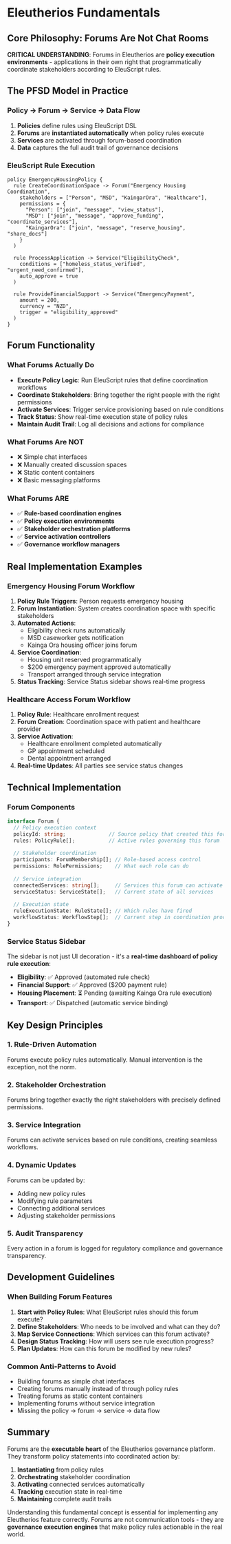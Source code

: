 # Eleutherios Fundamentals

## Core Philosophy: Forums Are Not Chat Rooms

**CRITICAL UNDERSTANDING**: Forums in Eleutherios are **policy execution environments** - applications in their own right that programmatically coordinate stakeholders according to EleuScript rules.

## The PFSD Model in Practice

### Policy → Forum → Service → Data Flow

1. **Policies** define rules using EleuScript DSL
2. **Forums** are **instantiated automatically** when policy rules execute
3. **Services** are activated through forum-based coordination
4. **Data** captures the full audit trail of governance decisions

### EleuScript Rule Execution

```eleuscript
policy EmergencyHousingPolicy {
  rule CreateCoordinationSpace -> Forum("Emergency Housing Coordination",
    stakeholders = ["Person", "MSD", "KaingarOra", "Healthcare"],
    permissions = {
      "Person": ["join", "message", "view_status"],
      "MSD": ["join", "message", "approve_funding", "coordinate_services"],
      "KaingarOra": ["join", "message", "reserve_housing", "share_docs"]
    }
  )
  
  rule ProcessApplication -> Service("EligibilityCheck",
    conditions = ["homeless_status_verified", "urgent_need_confirmed"],
    auto_approve = true
  )
  
  rule ProvideFinancialSupport -> Service("EmergencyPayment",
    amount = 200,
    currency = "NZD",
    trigger = "eligibility_approved"
  )
}
```

## Forum Functionality

### What Forums Actually Do

- **Execute Policy Logic**: Run EleuScript rules that define coordination workflows
- **Coordinate Stakeholders**: Bring together the right people with the right permissions
- **Activate Services**: Trigger service provisioning based on rule conditions
- **Track Status**: Show real-time execution state of policy rules
- **Maintain Audit Trail**: Log all decisions and actions for compliance

### What Forums Are NOT

- ❌ Simple chat interfaces
- ❌ Manually created discussion spaces
- ❌ Static content containers
- ❌ Basic messaging platforms

### What Forums ARE

- ✅ **Rule-based coordination engines**
- ✅ **Policy execution environments**
- ✅ **Stakeholder orchestration platforms**
- ✅ **Service activation controllers**
- ✅ **Governance workflow managers**

## Real Implementation Examples

### Emergency Housing Forum Workflow

1. **Policy Rule Triggers**: Person requests emergency housing
2. **Forum Instantiation**: System creates coordination space with specific stakeholders
3. **Automated Actions**: 
   - Eligibility check runs automatically
   - MSD caseworker gets notification
   - Kainga Ora housing officer joins forum
4. **Service Coordination**:
   - Housing unit reserved programmatically
   - $200 emergency payment approved automatically
   - Transport arranged through service integration
5. **Status Tracking**: Service Status sidebar shows real-time progress

### Healthcare Access Forum Workflow

1. **Policy Rule**: Healthcare enrollment request
2. **Forum Creation**: Coordination space with patient and healthcare provider
3. **Service Activation**:
   - Healthcare enrollment completed automatically
   - GP appointment scheduled
   - Dental appointment arranged
4. **Real-time Updates**: All parties see service status changes

## Technical Implementation

### Forum Components

```typescript
interface Forum {
  // Policy execution context
  policyId: string;              // Source policy that created this forum
  rules: PolicyRule[];           // Active rules governing this forum
  
  // Stakeholder coordination
  participants: ForumMembership[]; // Role-based access control
  permissions: RolePermissions;    // What each role can do
  
  // Service integration
  connectedServices: string[];     // Services this forum can activate
  serviceStatus: ServiceState[];   // Current state of all services
  
  // Execution state
  ruleExecutionState: RuleState[]; // Which rules have fired
  workflowStatus: WorkflowStep[];  // Current step in coordination process
}
```

### Service Status Sidebar

The sidebar is not just UI decoration - it's a **real-time dashboard of policy rule execution**:

- **Eligibility**: ✅ Approved (automated rule check)
- **Financial Support**: ✅ Approved ($200 payment rule)
- **Housing Placement**: ⏳ Pending (awaiting Kainga Ora rule execution)
- **Transport**: ✅ Dispatched (automatic service binding)

## Key Design Principles

### 1. Rule-Driven Automation
Forums execute policy rules automatically. Manual intervention is the exception, not the norm.

### 2. Stakeholder Orchestration  
Forums bring together exactly the right stakeholders with precisely defined permissions.

### 3. Service Integration
Forums can activate services based on rule conditions, creating seamless workflows.

### 4. Dynamic Updates
Forums can be updated by:
- Adding new policy rules
- Modifying rule parameters
- Connecting additional services
- Adjusting stakeholder permissions

### 5. Audit Transparency
Every action in a forum is logged for regulatory compliance and governance transparency.

## Development Guidelines

### When Building Forum Features

1. **Start with Policy Rules**: What EleuScript rules should this forum execute?
2. **Define Stakeholders**: Who needs to be involved and what can they do?
3. **Map Service Connections**: Which services can this forum activate?
4. **Design Status Tracking**: How will users see rule execution progress?
5. **Plan Updates**: How can this forum be modified by new rules?

### Common Anti-Patterns to Avoid

- Building forums as simple chat interfaces
- Creating forums manually instead of through policy rules
- Treating forums as static content containers
- Implementing forums without service integration
- Missing the policy → forum → service → data flow

## Summary

Forums are the **executable heart** of the Eleutherios governance platform. They transform policy statements into coordinated action by:

1. **Instantiating** from policy rules
2. **Orchestrating** stakeholder coordination  
3. **Activating** connected services automatically
4. **Tracking** execution state in real-time
5. **Maintaining** complete audit trails

Understanding this fundamental concept is essential for implementing any Eleutherios feature correctly. Forums are not communication tools - they are **governance execution engines** that make policy rules actionable in the real world.